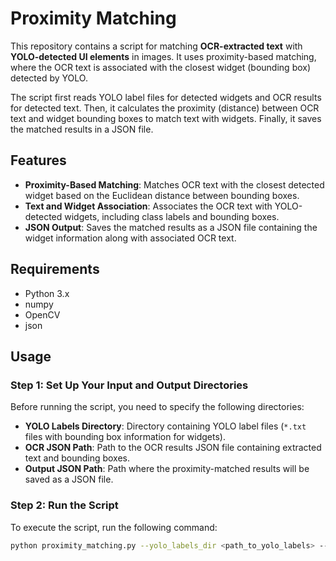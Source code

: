 # Proximity Matching

This repository contains a script for matching **OCR-extracted text** with **YOLO-detected UI elements** in images. It uses proximity-based matching, where the OCR text is associated with the closest widget (bounding box) detected by YOLO.

The script first reads YOLO label files for detected widgets and OCR results for detected text. Then, it calculates the proximity (distance) between OCR text and widget bounding boxes to match text with widgets. Finally, it saves the matched results in a JSON file.


## Features

- **Proximity-Based Matching**: Matches OCR text with the closest detected widget based on the Euclidean distance between bounding boxes.
- **Text and Widget Association**: Associates the OCR text with YOLO-detected widgets, including class labels and bounding boxes.
- **JSON Output**: Saves the matched results as a JSON file containing the widget information along with associated OCR text.


## Requirements

- Python 3.x
- numpy
- OpenCV
- json

## Usage

### Step 1: Set Up Your Input and Output Directories

Before running the script, you need to specify the following directories:

- **YOLO Labels Directory**: Directory containing YOLO label files (`*.txt` files with bounding box information for widgets).
- **OCR JSON Path**: Path to the OCR results JSON file containing extracted text and bounding boxes.
- **Output JSON Path**: Path where the proximity-matched results will be saved as a JSON file.

### Step 2: Run the Script

To execute the script, run the following command:

```bash
python proximity_matching.py --yolo_labels_dir <path_to_yolo_labels> --ocr_json_path <path_to_ocr_json> --output_json_path <path_to_output_json>


